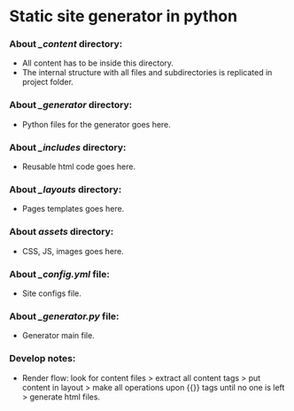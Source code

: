 # Static site generator in python

### About *_content* directory:
- All content has to be inside this directory. 
- The internal structure with all files and subdirectories is replicated in project folder.

### About *_generator* directory:
- Python files for the generator goes here.

### About *_includes* directory:
- Reusable html code goes here.

### About *_layouts* directory:
- Pages templates goes here.

### About *assets* directory:
- CSS, JS, images goes here.

### About *_config.yml* file:
- Site configs file.

### About *_generator.py* file:
- Generator main file.


### Develop notes:
- Render flow: look for content files > extract all content tags > put content in layout > make all operations upon {{}} tags until no one is left > generate html files.